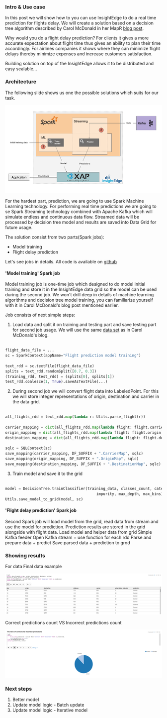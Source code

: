 
### Intro & Use case
In this post we will show how to you can use InsightEdge to do a real time prediction for flights delay.
We will create a solution based on a decision tree algorithm described by Carol McDonald in her MapR [blog post](https://www.mapr.com/blog/apache-spark-machine-learning-tutorial).
 
Why would you do a flight delay prediction?
For clients it gives a more accurate expectation about flight time thus gives an ability to plan their time accordingly.
For airlines companies it shows where they can minimize flight delays thereby minimize expenses and increase customers satisfaction.  

Building solution on top of the InsightEdge allows it to be distributed and easy scalable...

### Architecture

The following slide shows us one the possible solutions which suits for our task.

![Architecture](img/architecture.png)

For the hardest part, prediction, we are going to use Spark Machine Learning technology.
For performing real time predictions we are going to se Spark Streaming technology combined with Apache Kafka which will simulate endless and continuous data flow.
Streamed data will be processed by decision tree model and results are saved into Data Grid for future usage.

The solution consist from two parts(Spark jobs):
- Model training
- Flight delay prediction

Let's see jobs in details. All code is available on [github](https://github.com/InsightEdge/insightedge-python-demo)

#### 'Model training' Spark job

Model training job is one-time job which designed to do model initial training and store it in the InsightEdge data grid so the model can be used during the second job.
We won't drill deep in details of machine learning algorithms and decision tree model training, you can familiarize yourself with it in Carol McDonald's blog post mentioned earlier.

Job consists of next simple steps:

1. Load data and split it on training and testing part and save testing part for second job usage. We will use the same [data set](https://github.com/InsightEdge/insightedge-python-demo/blob/master/data/flights_jan_2014.csv) as in Carol McDonald's blog. 
```python

flight_data_file = ...
sc = SparkContext(appName="Flight prediction model training")

text_rdd = sc.textFile(flight_data_file)
splits = text_rdd.randomSplit([0.7, 0.3])
(training_rdd, test_rdd) = (splits[0], splits[1])
test_rdd.coalesce(1, True).saveAsTextFile(...)

```

2. During second job we will convert flight data into LabeledPoint. For this we will store integer representations of origin, destination and carrier in the data grid.
```python

all_flights_rdd = text_rdd.map(lambda r: Utils.parse_flight(r))

carrier_mapping = dict(all_flights_rdd.map(lambda flight: flight.carrier).distinct().zipWithIndex().collect())
origin_mapping = dict(all_flights_rdd.map(lambda flight: flight.origin).distinct().zipWithIndex().collect())
destination_mapping = dict(all_flights_rdd.map(lambda flight: flight.destination).distinct().zipWithIndex().collect())

sqlc = SQLContext(sc)
save_mapping(carrier_mapping, DF_SUFFIX + ".CarrierMap", sqlc)
save_mapping(origin_mapping, DF_SUFFIX + ".OriginMap", sqlc)
save_mapping(destination_mapping, DF_SUFFIX + ".DestinationMap", sqlc)

```

3. Train model and save it to the grid
```python

model = DecisionTree.trainClassifier(training_data, classes_count, categorical_features_info,
                                         impurity, max_depth, max_bins)
Utils.save_model_to_grid(model, sc)

```


#### 'Flight delay prediction' Spark job
Second Spark job will load model from the grid, read data from stream and use the model for prediction. Prediction results are stored in the grid alongside with flight data.
Load model and helper data from grid
Simple Kafka feeder
Open Kafka stream + use function for each rdd
Parse and prepare data  + predict
Save parsed data + prediction to grod


### Showing results

For data
Final data example

![Data example](img/data_example.png)

Correct predictions count VS Incorrect predictions count

![Prediction ratio](img/ratio_predictions.png)

### Next steps

1. Better model
2. Update model logic - Batch update
3. Update model logic - Iterative model
